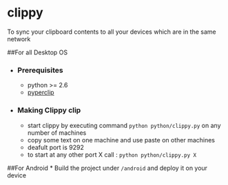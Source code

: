 clippy
======

To sync your clipboard contents to all your devices which are in the same network

##For all Desktop OS

* ### Prerequisites

    * python >= 2.6
    * [pyperclip](https://pypi.python.org/pypi/pyperclip/1.3) 


* ### Making Clippy clip

    * start clippy by executing command `python python/clippy.py` on any number of machines 
    * copy some text on one machine and use paste on other machines
    * deafult port is 9292
    * to start at any other port X call : `python python/clippy.py X`
    

##For Android
    * Build the project under `/android` and deploy it on your device
